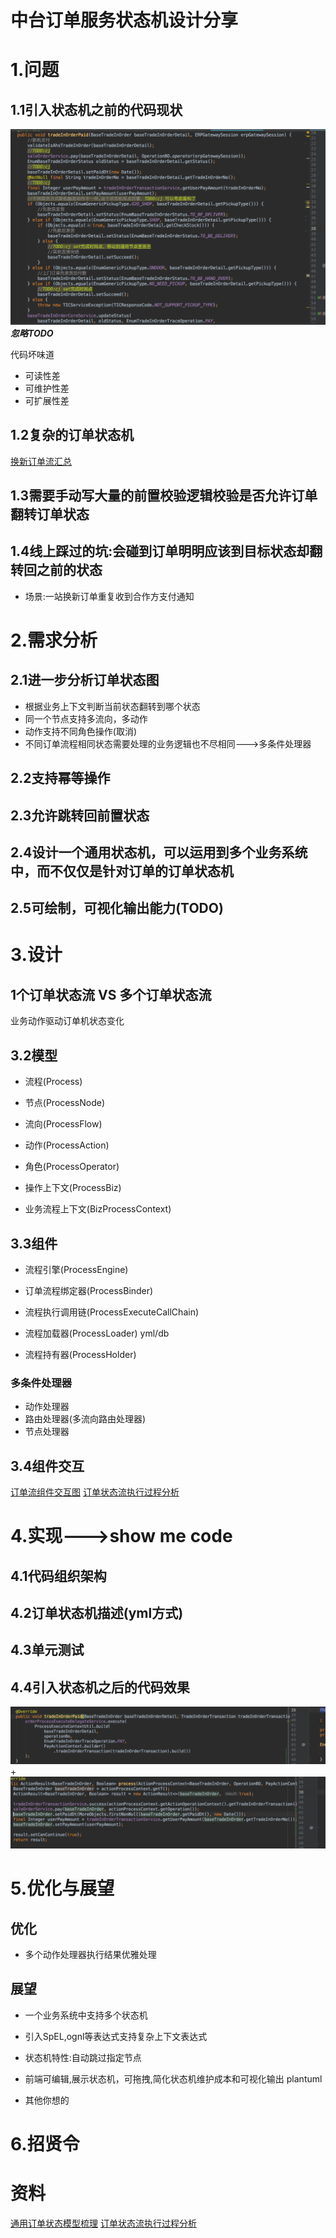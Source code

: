 # 中台订单服务状态机设计分享
# 1.问题
## 1.1引入状态机之前的代码现状
![引入状态机之前的代码现状](img/引入状态机之前的代码现状.png)
***忽略TODO***

代码坏味道
* 可读性差
* 可维护性差
* 可扩展性差

## 1.2复杂的订单状态机
[换新订单流汇总](https://www.processon.com/view/link/5d5a542de4b04399f5aa0ad3)

## 1.3需要手动写大量的前置校验逻辑校验是否允许订单翻转订单状态

## 1.4线上踩过的坑:会碰到订单明明应该到目标状态却翻转回之前的状态
* 场景:一站换新订单重复收到合作方支付通知


# 2.需求分析
## 2.1进一步分析订单状态图
* 根据业务上下文判断当前状态翻转到哪个状态
* 同一个节点支持多流向，多动作
* 动作支持不同角色操作(取消)
* 不同订单流程相同状态需要处理的业务逻辑也不尽相同--->多条件处理器

## 2.2支持幂等操作

## 2.3允许跳转回前置状态

## 2.4设计一个通用状态机，可以运用到多个业务系统中，而不仅仅是针对订单的订单状态机

## 2.5可绘制，可视化输出能力(TODO)


# 3.设计
## 1个订单状态流 VS 多个订单状态流 
业务动作驱动订单机状态变化

## 3.2模型
* 流程(Process)
* 节点(ProcessNode)
* 流向(ProcessFlow)
* 动作(ProcessAction)


* 角色(ProcessOperator)
* 操作上下文(ProcessBiz)
* 业务流程上下文(BizProcessContext)

## 3.3组件
* 流程引擎(ProcessEngine)
* 订单流程绑定器(ProcessBinder)

* 流程执行调用链(ProcessExecuteCallChain)
* 流程加载器(ProcessLoader) yml/db
* 流程持有器(ProcessHolder)

### 多条件处理器
* 动作处理器
* 路由处理器(多流向路由处理器)
* 节点处理器


## 3.4组件交互
[订单流组件交互图](https://www.processon.com/diagraming/5f5882677d9c08028bddedfd)
[订单状态流执行过程分析](https://www.processon.com/diagraming/5ea5674763768974669292e9)

# 4.实现--->show me code
## 4.1代码组织架构

## 4.2订单状态机描述(yml方式)

## 4.3单元测试

## 4.4引入状态机之后的代码效果
![流程引擎代码展示](img/流程引擎代码展示.png)
+
![动作处理器代码展示](img/动作处理器代码展示.png)

# 5.优化与展望
## 优化
* 多个动作处理器执行结果优雅处理

## 展望
* 一个业务系统中支持多个状态机
* 引入SpEL,ognl等表达式支持复杂上下文表达式
* 状态机特性:自动跳过指定节点
* 前端可编辑,展示状态机，可拖拽,简化状态机维护成本和可视化输出
plantuml

* 其他你想的


# 6.招贤令


# 资料
[通用订单状态模型梳理](https://www.processon.com/diagraming/5eb664cfe401fd16f4274ba3)
[订单状态流执行过程分析](https://www.processon.com/diagraming/5ea5674763768974669292e9)
